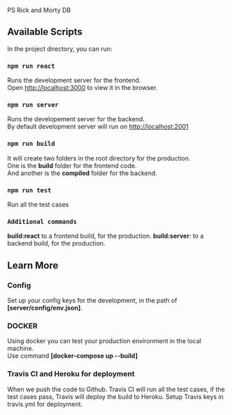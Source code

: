 PS Rick and Morty DB

## Available Scripts 

In the project directory, you can run:

### `npm run react`

Runs the development server for the frontend.<br />
Open [http://localhost:3000](http://localhost:3000) to view it in the browser.

### `npm run server`

Runs the developement server for the backend.<br />
By default development server will run on [http://localhost:2001](http://localhost:2001)

### `npm run build`

It will create two folders in the root directory for the production. <br />
One is the **build** folder for the frontend code. <br />
And another is the **compiled** folder for the backend.


### `npm run test`
Run all the test cases

### `Additional commands`
**build:react** to a frontend build, for the production.
**build:server**: to a backend build, for the production.


## Learn More

### Config 

Set up your config keys for the development, in the path of **[server/config/env.json]**.

### DOCKER

Using docker you can test your production environment in the local machine. <br />
Use command **[docker-compose up --build]**

### Travis CI and Heroku for deployment

When we push the code to Github. Travis CI will run all the test cases, if the test cases pass, Travis will deploy the build to Heroku. Setup Travis keys in travis.yml for deployment.

